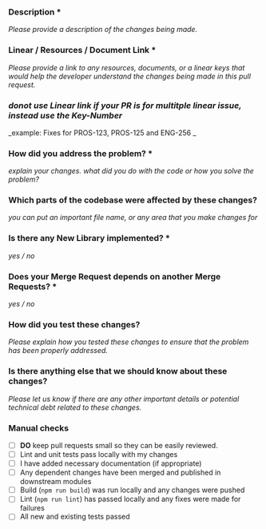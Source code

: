 ### Description *
_Please provide a description of the changes being made._

### Linear / Resources / Document Link *
_Please provide a link to any resources, documents, or a linear keys that would help the developer understand the changes being made in this pull request._

### _donot use Linear link if your PR is for multitple linear issue, instead use the Key-Number_

_example: Fixes for PROS-123, PROS-125 and ENG-256 _

### How did you address the problem? *
_explain your changes. what did you do with the code or how you solve the problem?_


### Which parts of the codebase were affected by these changes?
_you can put an important file name, or any area that you make changes for_

### Is there any New Library implemented? *
_yes / no_

### Does your Merge Request depends on another Merge Requests? *
_yes / no_

### How did you test these changes?
_Please explain how you tested these changes to ensure that the problem has been properly addressed._

### Is there anything else that we should know about these changes?
_Please let us know if there are any other important details or potential technical debt related to these changes._

### Manual checks
- [ ] **DO** keep pull requests small so they can be easily reviewed.
- [ ] Lint and unit tests pass locally with my changes
- [ ] I have added necessary documentation (if appropriate)
- [ ] Any dependent changes have been merged and published in downstream modules
- [ ] Build (`npm run build`) was run locally and any changes were pushed
- [ ] Lint (`npm run lint`) has passed locally and any fixes were made for failures
- [ ] All new and existing tests passed
